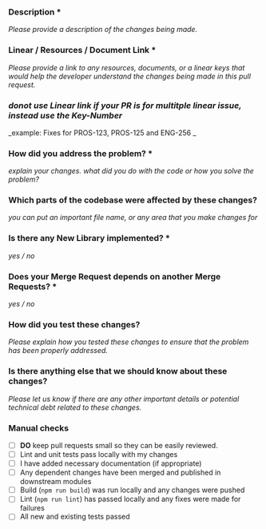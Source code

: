 ### Description *
_Please provide a description of the changes being made._

### Linear / Resources / Document Link *
_Please provide a link to any resources, documents, or a linear keys that would help the developer understand the changes being made in this pull request._

### _donot use Linear link if your PR is for multitple linear issue, instead use the Key-Number_

_example: Fixes for PROS-123, PROS-125 and ENG-256 _

### How did you address the problem? *
_explain your changes. what did you do with the code or how you solve the problem?_


### Which parts of the codebase were affected by these changes?
_you can put an important file name, or any area that you make changes for_

### Is there any New Library implemented? *
_yes / no_

### Does your Merge Request depends on another Merge Requests? *
_yes / no_

### How did you test these changes?
_Please explain how you tested these changes to ensure that the problem has been properly addressed._

### Is there anything else that we should know about these changes?
_Please let us know if there are any other important details or potential technical debt related to these changes._

### Manual checks
- [ ] **DO** keep pull requests small so they can be easily reviewed.
- [ ] Lint and unit tests pass locally with my changes
- [ ] I have added necessary documentation (if appropriate)
- [ ] Any dependent changes have been merged and published in downstream modules
- [ ] Build (`npm run build`) was run locally and any changes were pushed
- [ ] Lint (`npm run lint`) has passed locally and any fixes were made for failures
- [ ] All new and existing tests passed
